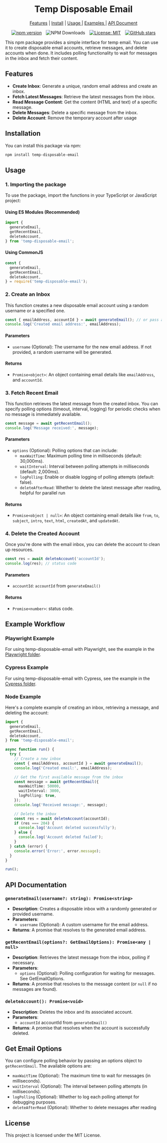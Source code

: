 <h1 align="center">Temp Disposable Email</h1>
<p align="center">
<a href="#feature">Features</a> |
<a href="#install">Install</a> |
<a href="#usage">Usage </a>|
<a href="#example">Examples </a>|
<a href="#doc">API Document</a>
</p>

<div align="center">
  <span style="display: inline-block; margin-right: 10px;">
    <a href="https://www.npmjs.com/package/gmail-tester">
      <img src="https://badge.fury.io/js/temp-disposable-email.svg" alt="npm version" />
    </a>
  </span>
  <span style="display: inline-block; margin-right: 10px;">
    <img src="https://img.shields.io/npm/d18m/temp-disposable-email" alt="NPM Downloads" />
  </span>
  <span style="display: inline-block; margin-right: 10px;">
    <a href="https://opensource.org/licenses/MIT">
      <img src="https://img.shields.io/badge/License-MIT-yellow.svg" alt="License: MIT" />
    </a>
  </span>
  <span style="display: inline-block;">
    <a href="https://github.com/pirasanthan-jesugeevegan/temp-disposable-email">
      <img src="https://img.shields.io/github/stars/pirasanthan-jesugeevegan/temp-disposable-email?style=social" alt="GitHub stars" />
    </a>
  </span>
</div>

This npm package provides a simple interface for temp email. You can use it to create disposable email accounts, retrieve messages, and delete accounts when done. It includes polling functionality to wait for messages in the inbox and fetch their content.

<p id="feature"></p>

## Features

- **Create Inbox**: Generate a unique, random email address and create an inbox.
- **Fetch Latest Messages**: Retrieve the latest messages from the inbox.
- **Read Message Content**: Get the content (HTML and text) of a specific message.
- **Delete Messages**: Delete a specific message from the inbox.
- **Delete Account**: Remove the temporary account after usage

<p id="install"></p>

## Installation

You can install this package via npm:

```bash
npm install temp-disposable-email
```

<p id="usage"></p>

## Usage

### 1\. Importing the package

To use the package, import the functions in your TypeScript or JavaScript project:

#### Using ES Modules (Recommended)

```typescript
import {
  generateEmail,
  getRecentEmail,
  deleteAccount,
} from 'temp-disposable-email';
```

#### Using CommonJS

```javascript
const {
  generateEmail,
  getRecentEmail,
  deleteAccount,
} = require('temp-disposable-email');
```

### 2\. Create an Inbox

This function creates a new disposable email account using a random username or a specified one.

```typescript
const { emailAddress, accountId } = await generateEmail(); // or pass a custom username
console.log('Created email address:', emailAddress);
```

#### Parameters

- `username` (Optional): The username for the new email address. If not provided, a random username will be generated.

#### Returns

- `Promise<object>`: An object containing email details like `emailAddress`, and `accountId`.

### 3\. Fetch Recent Email

This function retrieves the latest message from the created inbox. You can specify polling options (timeout, interval, logging) for periodic checks when no message is immediately available.

```typescript
const message = await getRecentEmail();
console.log('Message received:', message);
```

#### Parameters

- `options` (Optional): Polling options that can include:
  - `maxWaitTime`: Maximum polling time in milliseconds (default: 30,000ms).
  - `waitInterval`: Interval between polling attempts in milliseconds (default: 2,000ms).
  - `logPolling`: Enable or disable logging of polling attempts (default: false).
  - `deleteAfterRead`: Whether to delete the latest message after reading, helpful for parallel run

#### Returns

- `Promise<object | null>`: An object containing email details like `from`, `to`, `subject`, `intro`, `text`, `html`, `createdAt`, and `updatedAt`.

### 4\. Delete the Created Account

Once you're done with the email inbox, you can delete the account to clean up resources.

```typescript
const res = await deleteAccount('accountId');
console.log(res); // status code
```

#### Parameters

- `accountId`: `accountId` from `generateEmail()`

#### Returns

- `Promise<number>`: status code.

<p id="example"></p>

## Example Workflow

### Playwright Example

For using temp-disposable-email with Playwright, see the example in the [Playwright folder](https://github.com/pirasanthan-jesugeevegan/temp-disposable-email/tree/master/examples/playwright).

### Cypress Example

For using temp-disposable-email with Cypress, see the example in the [Cypress folder](https://github.com/pirasanthan-jesugeevegan/temp-disposable-email/tree/master/examples/cypress).

### Node Example

Here's a complete example of creating an inbox, retrieving a message, and deleting the account:

```typescript
import {
  generateEmail,
  getRecentEmail,
  deleteAccount,
} from 'temp-disposable-email';

async function run() {
  try {
    // Create a new inbox
    const { emailAddress, accountId } = await generateEmail();
    console.log('Created email:', emailAddress);

    // Get the first available message from the inbox
    const message = await getRecentEmail({
      maxWaitTime: 50000,
      waitInterval: 3000,
      logPolling: true,
    });
    console.log('Received message:', message);

    // Delete the inbox
    const res = await deleteAccount(accountId);
    if (res === 204) {
      console.log('Account deleted successfully');
    } else {
      console.log('Account deleted failed');
    }
  } catch (error) {
    console.error('Error:', error.message);
  }
}

run();
```

<p id="doc"></p>

## API Documentation

### `generateEmail(username?: string): Promise<string>`

- **Description**: Creates a disposable inbox with a randomly generated or provided username.
- **Parameters**:
  - `username` (Optional): A custom username for the email address.
- **Returns**: A promise that resolves to the generated email address.

### `getRecentEmail(options?: GetEmailOptions): Promise<any | null>`

- **Description**: Retrieves the latest message from the inbox, polling if necessary.
- **Parameters**:
  - `options` (Optional): Polling configuration for waiting for messages. See GetEmailOptions.
- **Returns**: A promise that resolves to the message content (or `null` if no messages are found).

### `deleteAccount(): Promise<void>`

- **Description**: Deletes the inbox and its associated account.
- **Parameters**:
  - `accountId` accountId from `generateEmail()`
- **Returns**: A promise that resolves when the account is successfully deleted.

## Get Email Options

You can configure polling behavior by passing an options object to `getRecentEmail`. The available options are:

- `maxWaitTime` (Optional): The maximum time to wait for messages (in milliseconds).
- `waitInterval` (Optional): The interval between polling attempts (in milliseconds).
- `logPolling` (Optional): Whether to log each polling attempt for debugging purposes.
- `deleteAfterRead` (Optional): Whether to delete messages after reading

## License

This project is licensed under the MIT License.
